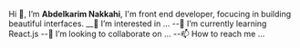 Hi 👋, I’m **Abdelkarim Nakkahi**, I'm front end developer, focucing in building beautiful interfaces.
__👀 I’m interested in ...
--🌱 I’m currently learning React.js
--💞️ I’m looking to collaborate on ...
--📫 How to reach me ...

<!---
abdelkarimnakkahi/abdelkarimnakkahi is a ✨ special ✨ repository because its `README.md` (this file) appears on your GitHub profile.
You can click the Preview link to take a look at your changes.
--->
